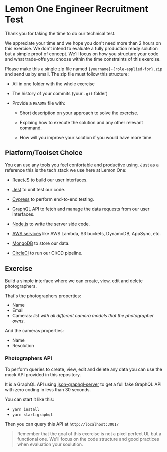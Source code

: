# Lemon One Engineer Recruitment Test

Thank you for taking the time to do our technical test.

We appreciate your time and we hope you don't need more than 2 hours on this exercise. We don't intend to evaluate a fully production ready solution but a simple proof of concept. We'll focus on how you structure your code and what trade-offs you choose within the time constraints of this exercise.

Please make this a single zip file named `{yourname}-{role-applied-for}.zip` and send us by email. The zip file must follow this structure:

- All in one folder with the whole exercise

- The history of your commits (your `.git` folder)

- Provide a `README` file with:

  - Short description on your approach to solve the exercise.

  - Explaing how to execute the solution and any other relevant command.

  - How will you improve your solution if you would have more time.

## Platform/Toolset Choice

You can use any tools you feel confortable and productive using. Just as a reference this is the tech stack we use here at Lemon One:

- [ReactJS](https://reactjs.org/) to build our user interfaces.

- [Jest](https://jestjs.io/) to unit test our code.

- [Cypress](https://www.cypress.io/) to perform end-to-end testing.

- [GraphQL](https://graphql.org/) API to fetch and manage the data requests from our user
  interfaces.
- [Node.js](https://nodejs.org/) to write the server side code.

- [AWS services](https://aws.amazon.com/) like AWS Lambda, S3 buckets, DynamoDB, AppSync, etc.

- [MongoDB](https://www.mongodb.com/) to store our data.

- [CircleCI](https://circleci.com/) to run our CI/CD pipeline.

## Exercise

Build a simple interface where we can create, view, edit and delete photographers.

That's the photographers properties:

- Name
- Email
- Cameras: _list with all different camera models that the photographer owns_.

And the cameras properties:

- Name
- Resolution

### Photographers API

To perform queries to create, view, edit and delete any data you can use the mock API provided in this repository.

It is a GraphQL API using [json-graphql-server](https://github.com/marmelab/json-graphql-server) to get a full fake GraphQL API with zero coding in less than 30 seconds.

You can start it like this:

- `yarn install`
- `yarn start:graphql`

Then you can query this API at `http://localhost:3001/`

> Remember that the goal of this exercise is not a pixel perfect UI, but a functional one. We'll focus on the code structure and good practices when evaluation your soulution.
